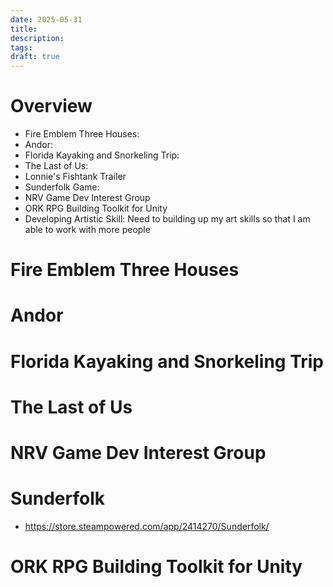 ```yaml
---
date: 2025-05-31
title: 
description: 
tags: 
draft: true
---
```


# Overview
- Fire Emblem Three Houses: 
- Andor: 
- Florida Kayaking and Snorkeling Trip:  
- The Last of Us:
- Lonnie's Fishtank Trailer
- Sunderfolk Game: 
- NRV Game Dev Interest Group
- ORK RPG Building Toolkit for Unity
- Developing Artistic Skill: Need to building up my art skills so that I am able to work with more people

# Fire Emblem Three Houses

# Andor

# Florida Kayaking and Snorkeling Trip

# The Last of Us

# NRV Game Dev Interest Group
# Sunderfolk
- https://store.steampowered.com/app/2414270/Sunderfolk/

# ORK RPG Building Toolkit for Unity